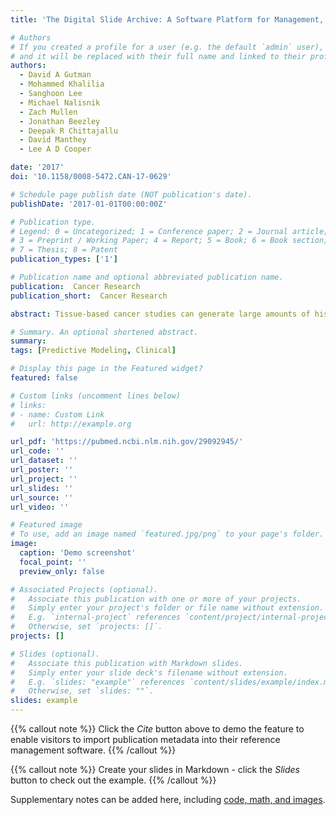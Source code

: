 ```yaml
---
title: 'The Digital Slide Archive: A Software Platform for Management, Integration, and Analysis of Histology for Cancer Research'

# Authors
# If you created a profile for a user (e.g. the default `admin` user), write the username (folder name) here
# and it will be replaced with their full name and linked to their profile.
authors:
  - David A Gutman
  - Mohammed Khalilia 
  - Sanghoon Lee 
  - Michael Nalisnik 
  - Zach Mullen  
  - Jonathan Beezley 
  - Deepak R Chittajallu 
  - David Manthey 
  - Lee A D Cooper

date: '2017'
doi: '10.1158/0008-5472.CAN-17-0629'

# Schedule page publish date (NOT publication's date).
publishDate: '2017-01-01T00:00:00Z'

# Publication type.
# Legend: 0 = Uncategorized; 1 = Conference paper; 2 = Journal article;
# 3 = Preprint / Working Paper; 4 = Report; 5 = Book; 6 = Book section;
# 7 = Thesis; 8 = Patent
publication_types: ['1']

# Publication name and optional abbreviated publication name.
publication:  Cancer Research
publication_short:  Cancer Research

abstract: Tissue-based cancer studies can generate large amounts of histology data in the form of glass slides. These slides contain important diagnostic, prognostic, and biological information and can be digitized into expansive and high-resolution whole-slide images using slide-scanning devices. Effectively utilizing digital pathology data in cancer research requires the ability to manage, visualize, share, and perform quantitative analysis on these large amounts of image data, tasks that are often complex and difficult for investigators with the current state of commercial digital pathology software. In this article, we describe the Digital Slide Archive (DSA), an open-source web-based platform for digital pathology. DSA allows investigators to manage large collections of histologic images and integrate them with clinical and genomic metadata. The open-source model enables DSA to be extended to provide additional capabilities.

# Summary. An optional shortened abstract.
summary: 
tags: [Predictive Modeling, Clinical]

# Display this page in the Featured widget?
featured: false

# Custom links (uncomment lines below)
# links:
# - name: Custom Link
#   url: http://example.org

url_pdf: 'https://pubmed.ncbi.nlm.nih.gov/29092945/'
url_code: ''
url_dataset: ''
url_poster: ''
url_project: ''
url_slides: ''
url_source: ''
url_video: ''

# Featured image
# To use, add an image named `featured.jpg/png` to your page's folder.
image:
  caption: 'Demo screenshot'
  focal_point: ''
  preview_only: false

# Associated Projects (optional).
#   Associate this publication with one or more of your projects.
#   Simply enter your project's folder or file name without extension.
#   E.g. `internal-project` references `content/project/internal-project/index.md`.
#   Otherwise, set `projects: []`.
projects: []

# Slides (optional).
#   Associate this publication with Markdown slides.
#   Simply enter your slide deck's filename without extension.
#   E.g. `slides: "example"` references `content/slides/example/index.md`.
#   Otherwise, set `slides: ""`.
slides: example
---
```


{{% callout note %}}
Click the _Cite_ button above to demo the feature to enable visitors to import publication metadata into their reference management software.
{{% /callout %}}

{{% callout note %}}
Create your slides in Markdown - click the _Slides_ button to check out the example.
{{% /callout %}}

Supplementary notes can be added here, including [code, math, and images](https://wowchemy.com/docs/writing-markdown-latex/).
